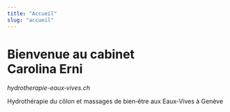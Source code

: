 ```yaml
---
title: "Accueil"
slug: "accueil"
---
```


# Bienvenue au cabinet<br>Carolina Erni

_hydrotherapie-eaux‑vives.ch_

Hydrothérapie du côlon et massages de bien‑être aux Eaux‑Vives à Genève

